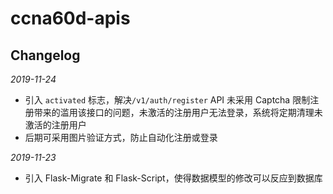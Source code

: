 # ccna60d-apis

## Changelog

_2019-11-24_

- 引入 `activated` 标志，解决`/v1/auth/register` API 未采用 Captcha 限制注册带来的滥用该接口的问题，未激活的注册用户无法登录，系统将定期清理未激活的注册用户
- 后期可采用图片验证方式，防止自动化注册或登录

_2019-11-23_

- 引入 Flask-Migrate 和 Flask-Script，使得数据模型的修改可以反应到数据库

